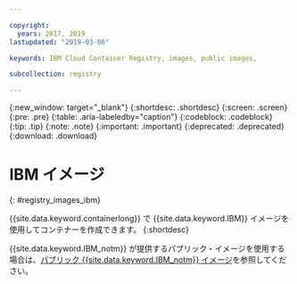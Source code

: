 ```yaml
---

copyright:
  years: 2017, 2019
lastupdated: "2019-03-06"

keywords: IBM Cloud Container Registry, images, public images,

subcollection: registry

---
```


{:new_window: target="_blank"}
{:shortdesc: .shortdesc}
{:screen: .screen}
{:pre: .pre}
{:table: .aria-labeledby="caption"}
{:codeblock: .codeblock}
{:tip: .tip}
{:note: .note}
{:important: .important}
{:deprecated: .deprecated}
{:download: .download}

# IBM イメージ
{: #registry_images_ibm}

{{site.data.keyword.containerlong}} で {{site.data.keyword.IBM}} イメージを使用してコンテナーを作成できます。
{:shortdesc}

{{site.data.keyword.IBM_notm}} が提供するパブリック・イメージを使用する場合は、[パブリック {{site.data.keyword.IBM_notm}} イメージ](/docs/services/Registry?topic=registry-public_images#public_images)を参照してください。
